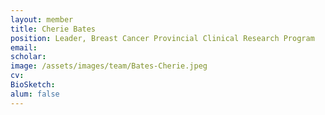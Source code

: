 ```yaml
---
layout: member
title: Cherie Bates
position: Leader, Breast Cancer Provincial Clinical Research Program
email: 
scholar: 
image: /assets/images/team/Bates-Cherie.jpeg
cv: 
BioSketch: 
alum: false
---
```

